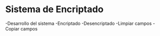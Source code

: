 <h1>Sistema de Encriptado</h1>
-Desarrollo del sistema
    -Encriptado
    -Desencriptado
    -Limpiar campos
    -Copiar campos
    
